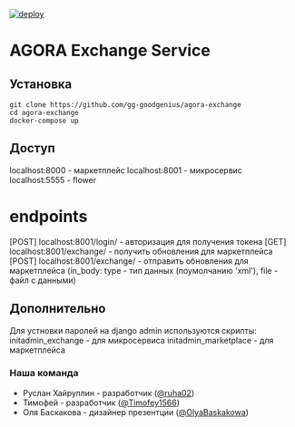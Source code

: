 [![deploy](https://github.com/gg-goodgenius/agora-exchange/actions/workflows/deploy.yml/badge.svg)](https://github.com/gg-goodgenius/agora-exchange/actions/workflows/deploy.yml)
# AGORA Exchange Service

## Установка 
```
git clone https://github.com/gg-goodgenius/agora-exchange
cd agora-exchange
docker-compose up 
```
## Доступ
localhost:8000 - маркетплейс
localhost:8001 - микросервис
localhost:5555 - flower

# endpoints
[POST] localhost:8001/login/ - авторизация для получения токена
[GET] localhost:8001/exchange/ - получить обновления для маркетплейса
[POST] localhost:8001/exchange/ - отправить обновления для маркетплейса (in_body: type - тип данных (поумолчанию 'xml'), file - файл с данными)

## Дополнительно
Для устновки паролей на django admin используются скрипты:
initadmin_exchange - для микросервиса
initadmin_marketplace - для маркетплейса

### Наша команда 
- Руслан Хайруллин - разработчик ([@ruha02](https://t.me/ruha02))
- Тимофей - разработчик ([@Timofey1566](https://t.me/Timofey1566))
- Оля Баскакова - дизайнер презентции ([@OlyaBaskakowa](https://t.me/OlyaBaskakowa))
